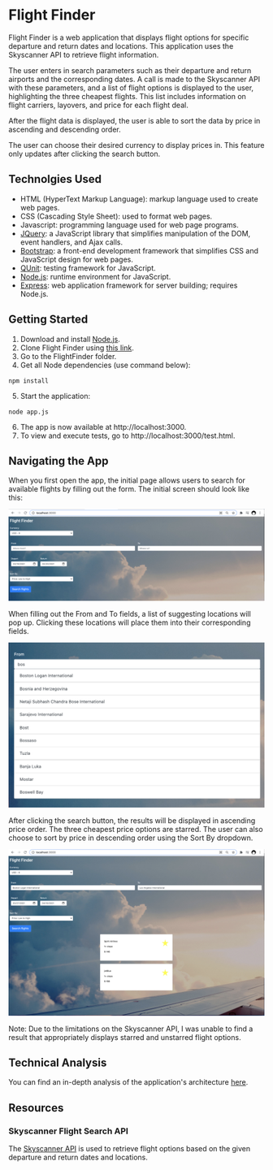 # Flight Finder 

Flight Finder is a web application that displays flight options for specific departure and return dates
and locations. This application uses the Skyscanner API to retrieve flight information. 

The user enters in search parameters such as their departure and return airports and the corresponding dates. A call is made to the Skyscanner API with these parameters, and a list of flight options is displayed to the user, highlighting the three cheapest flights. This list includes information on flight carriers, layovers, and price for each flight deal.

After the flight data is displayed, the user is able to sort the data by price in ascending and descending order.

The user can choose their desired currency to display prices in. This feature only updates after clicking the search button. 

## Technolgies Used 
* HTML (HyperText Markup Language): markup language used to create web pages. 
* CSS (Cascading Style Sheet): used to format web pages. 
* Javascript: programming language used for web page programs. 
* [JQuery](https://jquery.com/): a JavaScript library that simplifies manipulation of the DOM, 
event handlers, and Ajax calls. 
* [Bootstrap](https://getbootstrap.com/): a front-end development framework that simplifies CSS and JavaScript design for web pages. 
* [QUnit](https://qunitjs.com/): testing framework for JavaScript. 
* [Node.js](https://nodejs.org/en/): runtime environment for JavaScript. 
* [Express](https://expressjs.com/): web application framework for server building; requires Node.js.  

## Getting Started 
1. Download and install [Node.js](https://nodejs.org/en/). 
2. Clone Flight Finder using [this link](https://github.com/cmac4396/FlightFinder.git). 
3. Go to the FlightFinder folder.
4. Get all Node dependencies (use command below):
~~~
npm install
~~~
5. Start the application: 
~~~
node app.js
~~~
6. The app is now available at http://localhost:3000. 
7. To view and execute tests, go to http://localhost:3000/test.html. 

## Navigating the App
When you first open the app, the initial page allows users to search for available flights by filling out the form. The initial screen should look like this: 
<br>

![](public/images/screenshots/InitialScreen.png)

When filling out the From and To fields, a list of suggesting locations will pop up. Clicking these locations will place them into their corresponding fields. 

![](public/images/screenshots/Dropdown.png)

After clicking the search button, the results will be displayed in ascending price order. The three cheapest price options are starred. The user can also choose to sort by price in descending order using the Sort By dropdown. 

![](public/images/screenshots/Results.png)

Note: Due to the limitations on the Skyscanner API, I was unable to find a result that appropriately displays starred and unstarred flight options. 

## Technical Analysis 
You can find an in-depth analysis of the application's architecture  [here](/TechAnalysis.md). 

## Resources 
### Skyscanner Flight Search API
The [Skyscanner API](https://rapidapi.com/skyscanner/api/skyscanner-flight-search) is used to retrieve flight options based on the given departure and return dates and locations. 
